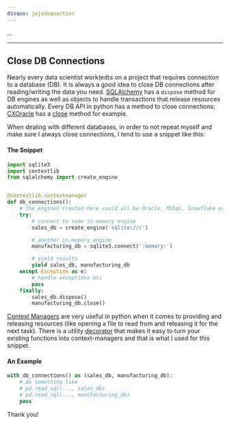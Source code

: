 ```yaml
---
disqus: jojoduquartier
---
```


...


---
Close DB Connections
---

Nearly every data scientist work(ed)s on a project that requires connection to a database (DB). It is always a good idea to close DB connections after reading/writing the data you need. [SQLAlchemy](https://www.sqlalchemy.org/) has a `dispose` method for DB engines as well as objects to handle transactions that release resources automatically. Every DB API in python has a method to close connections; [CXOracle](https://cx-oracle.readthedocs.io/en/latest/) has a [close](https://cx-oracle.readthedocs.io/en/latest/user_guide/connection_handling.html#closing-connections) method for example.

When dealing with different databases, in order to not repeat myself and make sure I always close connections, I tend to use a snippet like this:

#### The Snippet
``` python
import sqlite3
import contextlib
from sqlalchemy import create_engine


@contextlib.contextmanager
def db_connections():
    # the engines created here could all be Oracle, MSSql, Snowflake etc.
    try:
        # connect to some in-memory engine
        sales_db = create_engine('sqlite:///')

        # another in-memory engine
        manufacturing_db = sqlite3.connect(':memory:')

        # yield results
        yield sales_db, manufacturing_db
    except Exception as e:
        # handle exceptions etc
        pass
    finally:
        sales_db.dispose()
        manufacturing_db.close()
```

[Context Managers](https://docs.python.org/3/reference/datamodel.html#context-managers) are very useful in python when it comes to providing and releasing resources (like opening a file to read from and releasing it for the next task). There is a utility [decorator](https://docs.python.org/3/library/contextlib.html#contextlib.contextmanager) that makes it easy to turn your existing functions into context-managers and that is what I used for this snippet.

#### An Example
``` python
with db_connections() as (sales_db, manufacturing_db):
    # do something like 
    # pd.read_sql(..., sales_db)
    # pd.read_sql(..., manufacturing_db)
    pass
```

Thank you!
